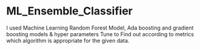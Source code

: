 # ML_Ensemble_Classifier
I used Machine Learning Random Forest Model, Ada boosting and gradient boosting models &amp; hyper parameters Tune to Find out according to metrics which algorithm is appropriate for the given data.
